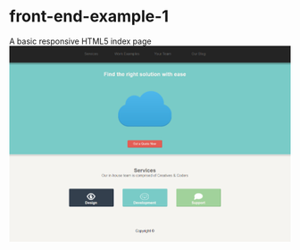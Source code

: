 # front-end-example-1
A basic responsive HTML5 index page
![Picture of project](Capture.PNG?raw=true "Example")